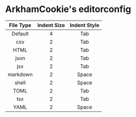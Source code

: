 # ArkhamCookie's editorconfig

| File Type | Indent Size | Indent Style |
| :---: | :---: | :---: |
| Default | 4 | Tab |
| csv | 2 | Tab |
| HTML | 2 | Tab |
| json | 2 | Tab |
| jsx | 2 | Tab |
| markdown | 2 | Space |
| shell | 2 | Space |
| TOML | 2 | Tab |
| tsx | 2 | Tab |
| YAML | 2 | Space |

